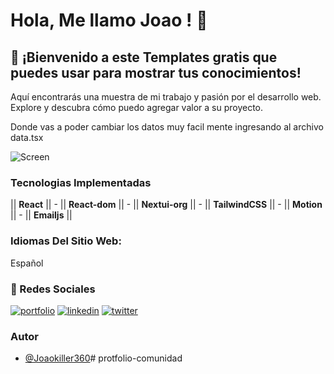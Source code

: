# Hola, Me llamo Joao ! 👋

## 🚀 ¡Bienvenido a este Templates gratis que puedes usar para mostrar tus conocimientos!
Aquí encontrarás una muestra de mi trabajo y pasión por el desarrollo web. Explore y descubra cómo puedo agregar valor a su proyecto.

Donde vas a poder cambiar los datos muy facil mente ingresando al archivo data.tsx

<img src='https://raw.githubusercontent.com/Joaokiller360/protfolio-comunidad/main/public/screen-phote.png' alt='Screen' />

### Tecnologias Implementadas

|| **React** || - || **React-dom** || - || **Nextui-org** || - || **TailwindCSS** || - || **Motion** || - || **Emailjs** ||

### **Idiomas Del Sitio Web:** 
Español

### 🔗 Redes Sociales
[![portfolio](https://img.shields.io/badge/my_portfolio-000?style=for-the-badge&logo=ko-fi&logoColor=white)](https://my-project-alpha-neon.vercel.app/)
[![linkedin](https://img.shields.io/badge/linkedin-0A66C2?style=for-the-badge&logo=linkedin&logoColor=white)](https://www.linkedin.com/in/joao-alexander-barres-diaz)
[![twitter](https://img.shields.io/badge/twitter-1DA1F2?style=for-the-badge&logo=twitter&logoColor=white)](https://twitter.com/J_o_a_o_B)

### Autor

- [@Joaokiller360](https://www.github.com/Joaokiller360)# protfolio-comunidad
